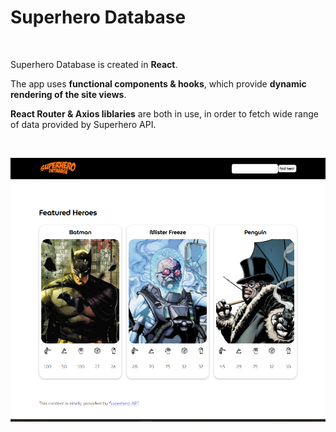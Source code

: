 # Superhero Database

<br />

Superhero Database is created in **React**. 

The app uses **functional components & hooks**, which provide **dynamic rendering of the site views**. 

**React Router & Axios liblaries** are both in use, in order to fetch wide range of data provided by Superhero API.

<br />

![alt text](https://github.com/Dabrowa123/HeroApiNew/blob/main/src/assets/img/superhero-database.png?raw=true)

